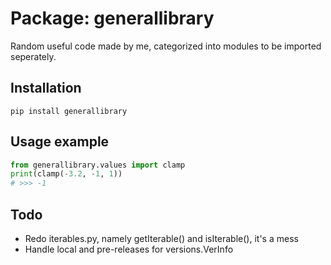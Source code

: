 # Package: generallibrary
Random useful code made by me, categorized into modules to be imported seperately.

## Installation
```
pip install generallibrary
```

## Usage example
```python
from generallibrary.values import clamp
print(clamp(-3.2, -1, 1))
# >>> -1
```

## Todo
 * Redo iterables.py, namely getIterable() and isIterable(), it's a mess
 * Handle local and pre-releases for versions.VerInfo